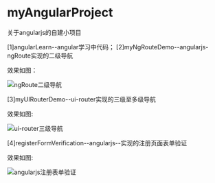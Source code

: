 # myAngularProject
关于angularjs的自建小项目

[1]angularLearn--angular学习中代码；
[2]myNgRouteDemo--angularjs-ngRoute实现的二级导航

效果如图：

![ngRoute二级导航](https://github.com/pingping1122/myAngularProject/images/ng-route.png)


[3]myUIRouterDemo--ui-router实现的三级至多级导航

效果如图:

![ui-router三级导航](https://github.com/pingping1122/myAngularProject/images/ui-router.png)

[4]registerFormVerification--angularjs--实现的注册页面表单验证

效果如图:

![angularjs注册表单验证](https://github.com/pingping1122/myAngularProject/images/registerForm.png)
